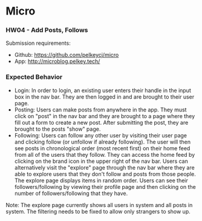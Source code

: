 Micro
======

### HW04 - Add Posts, Follows

Submission requirements:
- Github: https://github.com/pelkeycj/micro
- App:	  http://microblog.pelkey.tech/


### Expected Behavior
- Login: In order to login, an existing user enters their handle in the input box in the nav bar.
            They are then logged in and are brought to their user page.
- Posting: Users can make posts from anywhere in the app. They must click on "post" in the nav bar and they
            are brought to a page where they fill out a form to create a new post. After submitting
            the post, they are brought to the posts "show" page.
- Following: Users can follow any other user by visiting their user page and clicking follow (or unfollow
            if already following). The user will then see posts in chronological order (most recent first)
            on their home feed from all of the users that they follow. They can access the home feed by clicking
            on the brand icon in the upper right of the nav bar.
            Users can alternatively visit the "explore" page through the nav bar where they are able to
            explore users that they don't follow and posts from those people. The explore page
            displays items in random order. Users can see their followers/following by viewing their profile page 
            and then clicking on the number of followers/following that they have.
            
  
Note: The explore page currently shows all users in system and all posts in system.
        The filtering needs to be fixed to allow only strangers to show up.